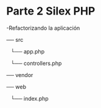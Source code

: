 Parte 2 Silex PHP
=====================================

-Refactorizando la aplicación

── src

   └── app.php

   └── controllers.php

── vendor

── web

   └── index.php
